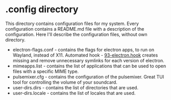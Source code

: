 # .config directory

This directory contains configuration files for my system. Every configuration
contains a README.md file with a description of the configuration. Here I'll
describe the configuration files, without own directory.

- electron-flags.conf - contains the flags for electron apps, to run on Wayland,
  instead of X11. Automated hook - [93-electron.hook](../../.system-config-backup/pacman/93-electron.hook)
  creates missing and remove unnecessary symlinks for each version of electron.
- mimeapps.list - contains the list of applications that can be used to open
  files with a specific MIME type.
- pulsemixer.cfg - contains the configuration of the pulsemixer. Great TUI tool
  for controlling the volume of your soundcard.
- user-dirs.dirs - contains the list of directories that are used.
- user-dirs.locale - contains the list of locales that are used.
